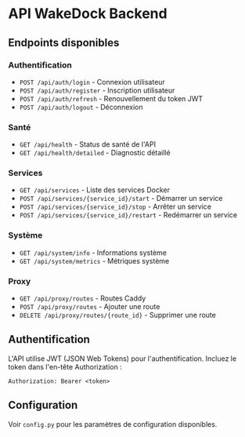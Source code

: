 # API WakeDock Backend

## Endpoints disponibles

### Authentification
- `POST /api/auth/login` - Connexion utilisateur
- `POST /api/auth/register` - Inscription utilisateur
- `POST /api/auth/refresh` - Renouvellement du token JWT
- `POST /api/auth/logout` - Déconnexion

### Santé
- `GET /api/health` - Status de santé de l'API
- `GET /api/health/detailed` - Diagnostic détaillé

### Services
- `GET /api/services` - Liste des services Docker
- `POST /api/services/{service_id}/start` - Démarrer un service
- `POST /api/services/{service_id}/stop` - Arrêter un service
- `POST /api/services/{service_id}/restart` - Redémarrer un service

### Système
- `GET /api/system/info` - Informations système
- `GET /api/system/metrics` - Métriques système

### Proxy
- `GET /api/proxy/routes` - Routes Caddy
- `POST /api/proxy/routes` - Ajouter une route
- `DELETE /api/proxy/routes/{route_id}` - Supprimer une route

## Authentification

L'API utilise JWT (JSON Web Tokens) pour l'authentification. Incluez le token dans l'en-tête Authorization :

```
Authorization: Bearer <token>
```

## Configuration

Voir `config.py` pour les paramètres de configuration disponibles.
